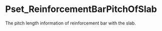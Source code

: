 # Pset_ReinforcementBarPitchOfSlab

The pitch length information of reinforcement  bar with the slab.
